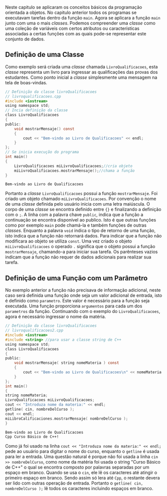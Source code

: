 Neste capitulo se aplicaram os conceitos básicos da programação orientada a objetos. No capitulo anterior todos os programas se executavam tarefas dentro da função `main`. Agora se aplicara a função `main` junto com uma o mais *classes*. Podemos compreender uma *classe* como uma coleção de variáveis com certos atributos ou características associadas a certas funções com as quais pode-se representar este conjunto de dados.

## Definição de uma Classe
Como exemplo será criada uma *classe* chamada `LivroQualificacoes`, esta *classe* representa um livro para ingressar as qualificações das provas dos estudantes. Como ponto inicial a *classe* simplesmente uma mensagem na tela de boas-vindas.

```c
// Definição da classe livroQualificacoes
// livroqualificacoes.cpp
#include <iostream>
using namespace std;
// Incia definição da classe
class LivroQualificacoes
{
public:
	void mostrarMensaje() const
	{
		cout << "Bem-vindo ao Livro de Qualificacoes" << endl;
	}
};
// Se inicia execução do programa
int main()
{
	LivroQualificacoes miLivroQualificacoes;//cria objeto
	miLivroQualificacoes.mostrarMensaje();//chama a função
}
```
```console
Bem-vindo ao Livro de Qualificacoes
```
Portanto a *classe* `LivroQualificacoes` possui a função `mostrarMensaje`. Foi criado um objeto chamado `miLivroQualificacoes`. Por convenção o nome de uma *classe* definida pelo usuário inicia com uma letra maiúscula. O corpo de uma *classe* se encontra definido entre `{}` e finalizando a definição com o `;`.
A linha com a palavra chave `public`, indica que a função a continuação se encontra disponível ao publico. Isto é que outras funções como por exemplo `main` pode chamá-la e também funções  de outras *classes*. Enquanto a palavra `void` indica o tipo de retorno de uma função, isto indica que a função não retornará dados. Para indicar que a função não modificara ao objeto se utiliza `const`. Uma vez criado o objeto `miLivroQualificacoes` o operado `.` significa que o objeto possui a função `mostrarMensaje`, chamando-a para iniciar sua tarefa. Os parênteses vazios indicam que a função não requer de dados adicionais para realizar sua tarefa.

## Definição de uma Função com um Parâmetro
No exemplo anterior a função não precisava de informação adicional, neste caso será definida uma função onde seja um valor adicional de entrada, isto é definido como `parametro`. Este valor é necessário para a função seja executada. Uma função proporciona `argumentos` para cada um dos `parametros` da função.
Continuando com o exemplo do `LivroQualificacoes`, agora é necessário ingressar o nome da matéria.

```c
// Definição da classe livroQualificacoes
// livroqualificacoes2.cpp
#include <iostream>
#include <string> //para usar a classe string de C++
using namespace std;
class LivroQualificacoes
{
public:
	void mostrarMensaje( string nomeMateria ) const
	{
		cout << "Bem-vindo ao Livro de Qualificacoes\n" << nomeMateria << "!" << endl;
	}
};
int main()
{
string nomeMateria;
LivroQualificacoes miLivroQualificacoes;
cout << "Introduza nome da materia:" << endl;
getline( cin, nombreDelCurso );
cout << endl;
miLibroCalificaciones.mostrarMensaje( nombreDelCurso );
}
```
```console
Bem-vindo ao Livro de Qualificacoes
Cpp Curso Básico de C++!
```
Como já foi usado na linha `cout << "Introduza nome da materia:" << endl;` pede ao usuário para digitar o nome do curso, enquanto o `getline` é usada para ler a entrada. Uma questão natural é porque não foi usada a linha `cin >> nombreDelCurso`, como nome da matéria foi usada o string "Curso Básico de C++" o qual se encontra composto por palavras separadas por um espaço em branco. Quando se usa o `cin`,  ele lê os caracteres até atingir o primeiro espaço em branco. Sendo assim só lera até `Cpp`, o restante devera ser lido com outras operação de entrada. Portanto o `getline( cin, nombreDelCurso );` lê todos os caracteres incluindo espaços em branco.

